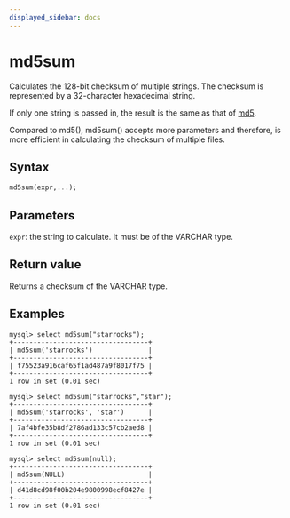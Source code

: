 ```yaml
---
displayed_sidebar: docs
---
```


# md5sum

Calculates the 128-bit checksum of multiple strings. The checksum is represented by a 32-character hexadecimal string.

If only one string is passed in, the result is the same as that of [md5](md5.md).

Compared to md5(), md5sum() accepts more parameters and therefore, is more efficient in calculating the checksum of multiple files.

## Syntax

```Haskell
md5sum(expr,...);
```

## Parameters

`expr`: the string to calculate. It must be of the VARCHAR type.

## Return value

Returns a checksum of the VARCHAR type.

## Examples

```Plain Text
mysql> select md5sum("starrocks");
+----------------------------------+
| md5sum('starrocks')              |
+----------------------------------+
| f75523a916caf65f1ad487a9f8017f75 |
+----------------------------------+
1 row in set (0.01 sec)

mysql> select md5sum("starrocks","star");
+----------------------------------+
| md5sum('starrocks', 'star')      |
+----------------------------------+
| 7af4bfe35b8df2786ad133c57cb2aed8 |
+----------------------------------+
1 row in set (0.01 sec)

mysql> select md5sum(null);
+----------------------------------+
| md5sum(NULL)                     |
+----------------------------------+
| d41d8cd98f00b204e9800998ecf8427e |
+----------------------------------+
1 row in set (0.01 sec)
```